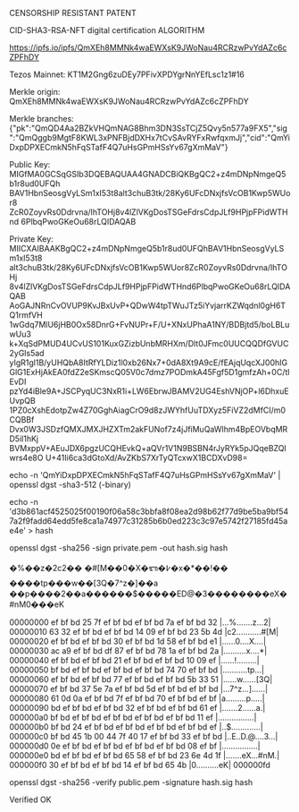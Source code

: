 CENSORSHIP RESISTANT PATENT

CID-SHA3-RSA-NFT digital certification ALGORITHM

https://ipfs.io/ipfs/QmXEh8MMNk4waEWXsK9JWoNau4RCRzwPvYdAZc6cZPFhDY

Tezos Mainnet: KT1M2Gng6zuDEy7PFivXPDYgrNnYEfLsc1z1#16

Merkle origin: QmXEh8MMNk4waEWXsK9JWoNau4RCRzwPvYdAZc6cZPFhDY

Merkle branches: {"pk":"QmQD4Aa2BZkVHQmNAG8Bhm3DN3SsTCjZ5Qvy5n577a9FX5","sig":"QmQggb9MgtF8KWL3xPNFBjdDXHx7tCvSAvRYFxRwfqxmJj","cid":"QmYiDxpDPXECmkN5hFqSTafF4Q7uHsGPmHSsYv67gXmMaV"}

Public Key:
MIGfMA0GCSqGSIb3DQEBAQUAA4GNADCBiQKBgQC2+z4mDNpNmgeQ5b1r8ud0UFQh
BAV1HbnSeosgVyLSm1xI53t8alt3chuB3tk/28Ky6UFcDNxjfsVcOB1Kwp5WUor8
ZcR0ZoyvRs0Ddrvna/lhTOHj8v4lZlVKgDosTSGeFdrsCdpJLf9HPjpFPidWTHnd
6PlbqPwoGKeOu68rLQIDAQAB

Private Key:
MIICXAIBAAKBgQC2+z4mDNpNmgeQ5b1r8ud0UFQhBAV1HbnSeosgVyLSm1xI53t8
alt3chuB3tk/28Ky6UFcDNxjfsVcOB1Kwp5WUor8ZcR0ZoyvRs0Ddrvna/lhTOHj
8v4lZlVKgDosTSGeFdrsCdpJLf9HPjpFPidWTHnd6PlbqPwoGKeOu68rLQIDAQAB
AoGAJNRnCvOVUP9KvJBxUvP+QDwW4tpTWuJTz5iYvjarrKZWqdnl0gH6TQ1rmfVH
1wGdq7MlU6jHB0Ox58DnrG+FvNUPr+F/U+XNxUPhaA1NY/BDBjtd5/boLBLuwUu3
k+XqSdPMUD4UCvUS101KuxGZizbUnbMRHXm/Dlt0JFmc0UUCQQDfGVUC2yGls5ad
yIgR1gl1B/yUHQbA8ItRfYLDiz1l0xb26Nx7+0dA8Xt9A9cE/fEAjqUqcXJ00hIG
GlG1ExHjAkEA0fdZ2eSKmscQ05V0c7dmz7PODmkA45Fgf5D1gmfzAh+0C/tlEvDI
pzYd4iBle9A+JSCPyqUC3NxR1i+LW6EbrwJBAMV2UG4EshVNjOP+l6DhxuEUvpQB
1PZ0cXshEdotpZw4Z70GghAiagCrO9d8zJWYhfUuTDXyz5FiVZ2dMfCI/m0CQBBf
Dvx0W3JSDzfQMXJMXJHZXTm2akFUNof7z4jJfiMuQaWlhm4BpEOVbqMRD5il1hKj
BVMxppV+AEuJDX6pgzUCQHEvkQ+aQVr1V1N9BSBN4rJyRYk5pJQqeBZQIwrs4e8O
U+41Ii6ca3dGtoXd/AvZKbS7XrTyQTcxwX1BCDXvD98=

echo -n 'QmYiDxpDPXECmkN5hFqSTafF4Q7uHsGPmHSsYv67gXmMaV' | openssl dgst -sha3-512
(-binary)

echo -n 'd3b861acf4525025f00190f06a58c3bbfa8f08ea2d98b62f77d9be5ba9bf547a2f9fadd64edd5fe8ca1a74977c31285b6b0ed223c3c97e5742f27185fd45ae4e' > hash

openssl dgst -sha256 -sign private.pem -out hash.sig hash

�%��z�2c2��	�#[M��0�X�ᬩ�߇�x�*��!��	����tp���w��[3Q�7^z�]��a
��p����2��a������$�����ED@�3��������eX�#nM0���eK

00000000  ef bf bd 25 7f ef bf bd  ef bf bd 7a ef bf bd 32  |...%.......z...2|
00000010  63 32 ef bf bd ef bf bd  14 09 ef bf bd 23 5b 4d  |c2...........#[M|
00000020  ef bf bd ef bf bd 30 ef  bf bd 1d 58 ef bf bd e1  |......0....X....|
00000030  ac a9 ef bf bd df 87 ef  bf bd 78 1a ef bf bd 2a  |..........x....*|
00000040  ef bf bd ef bf bd 21 ef  bf bd ef bf bd 10 09 ef  |......!.........|
00000050  bf bd ef bf bd ef bf bd  ef bf bd 74 70 ef bf bd  |...........tp...|
00000060  ef bf bd ef bf bd 77 ef  bf bd ef bf bd 5b 33 51  |......w......[3Q|
00000070  ef bf bd 37 5e 7a ef bf  bd 5d ef bf bd ef bf bd  |...7^z...]......|
00000080  61 0d 0a ef bf bd 7f ef  bf bd 70 ef bf bd ef bf  |a.........p.....|
00000090  bd ef bf bd ef bf bd 32  ef bf bd ef bf bd 61 ef  |.......2......a.|
000000a0  bf bd ef bf bd ef bf bd  ef bf bd ef bf bd 11 ef  |................|
000000b0  bf bd 24 ef bf bd ef bf  bd ef bf bd ef bf bd ef  |..$.............|
000000c0  bf bd 45 1b 00 44 7f 40  17 ef bf bd 33 ef bf bd  |..E..D.@....3...|
000000d0  0e ef bf bd ef bf bd ef  bf bd ef bf bd 08 ef bf  |................|
000000e0  bd ef bf bd ef bf bd 65  58 ef bf bd 23 6e 4d 1f  |.......eX...#nM.|
000000f0  30 ef bf bd ef bf bd 14  ef bf bd 65 4b           |0..........eK|
000000fd

openssl dgst -sha256 -verify public.pem -signature hash.sig hash

Verified OK
